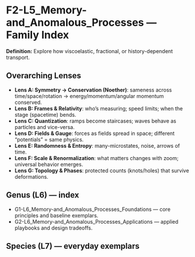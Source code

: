 # F2-L5_Memory-and_Anomalous_Processes — Family Index
**Definition:** Explore how viscoelastic, fractional, or history-dependent transport.

## Overarching Lenses

- **Lens A: Symmetry -> Conservation (Noether)**: sameness across time/space/rotation → energy/momentum/angular momentum conserved.
- **Lens B: Frames & Relativity**: who’s measuring; speed limits; when the stage (spacetime) bends.
- **Lens C: Quantization**: ramps become staircases; waves behave as particles and vice-versa.
- **Lens D: Fields & Gauge**: forces as fields spread in space; different “potentials” = same physics.
- **Lens E: Randomness & Entropy**: many-microstates, noise, arrows of time.
- **Lens F: Scale & Renormalization**: what matters changes with zoom; universal behavior emerges.
- **Lens G: Topology & Phases**: protected counts (knots/holes) that survive deformations.

## Genus (L6) — index
- G1-L6_Memory-and_Anomalous_Processes_Foundations — core principles and baseline exemplars.
- G2-L6_Memory-and_Anomalous_Processes_Applications — applied playbooks and design tradeoffs.

## Species (L7) — everyday exemplars
